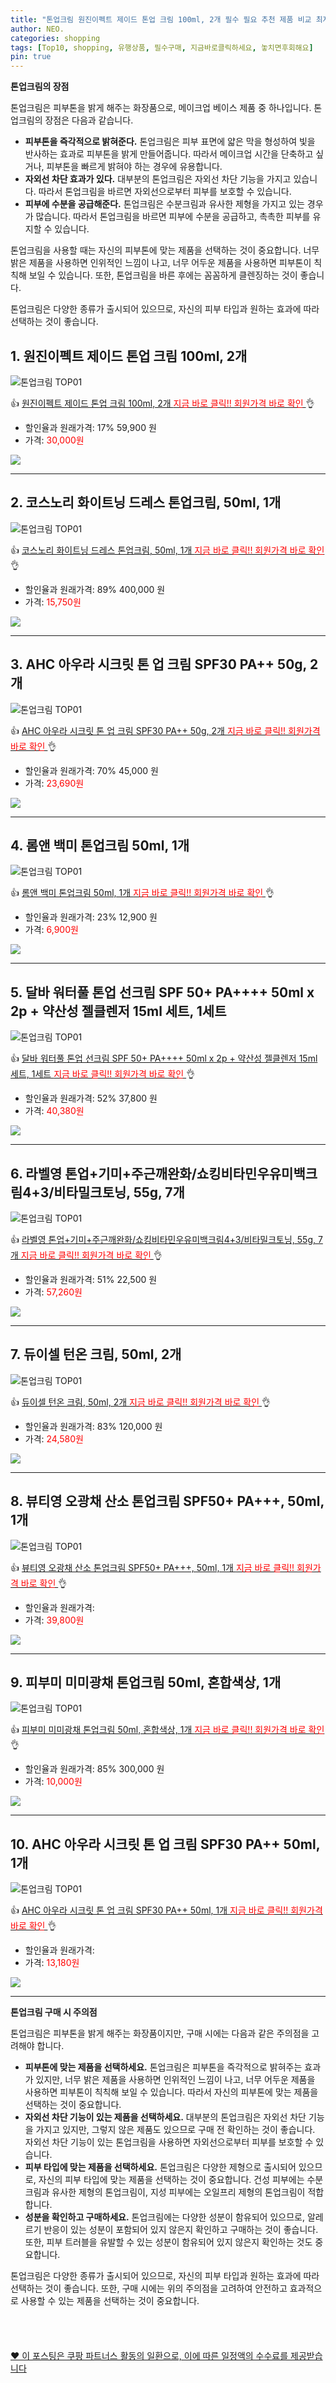 ```yaml
---
title: "톤업크림 원진이펙트 제이드 톤업 크림 100ml, 2개 필수 필요 추천 제품 비교 최저 가격 비교 장점 구매 후기 구매평"
author: NEO.
categories: shopping
tags: [Top10, shopping, 유행상품, 필수구매, 지금바로클릭하세요, 놓치면후회해요]
pin: true
---
```

**톤업크림의 장점**

톤업크림은 피부톤을 밝게 해주는 화장품으로, 메이크업 베이스 제품 중 하나입니다. 톤업크림의 장점은 다음과 같습니다.

* **피부톤을 즉각적으로 밝혀준다.** 톤업크림은 피부 표면에 얇은 막을 형성하여 빛을 반사하는 효과로 피부톤을 밝게 만들어줍니다. 따라서 메이크업 시간을 단축하고 싶거나, 피부톤을 빠르게 밝혀야 하는 경우에 유용합니다.
* **자외선 차단 효과가 있다.** 대부분의 톤업크림은 자외선 차단 기능을 가지고 있습니다. 따라서 톤업크림을 바르면 자외선으로부터 피부를 보호할 수 있습니다.
* **피부에 수분을 공급해준다.** 톤업크림은 수분크림과 유사한 제형을 가지고 있는 경우가 많습니다. 따라서 톤업크림을 바르면 피부에 수분을 공급하고, 촉촉한 피부를 유지할 수 있습니다.

톤업크림을 사용할 때는 자신의 피부톤에 맞는 제품을 선택하는 것이 중요합니다. 너무 밝은 제품을 사용하면 인위적인 느낌이 나고, 너무 어두운 제품을 사용하면 피부톤이 칙칙해 보일 수 있습니다. 또한, 톤업크림을 바른 후에는 꼼꼼하게 클렌징하는 것이 좋습니다.

톤업크림은 다양한 종류가 출시되어 있으므로, 자신의 피부 타입과 원하는 효과에 따라 선택하는 것이 좋습니다.

   

## 1. 원진이펙트 제이드 톤업 크림 100ml, 2개

![톤업크림 TOP01](https://thumbnail9.coupangcdn.com/thumbnails/remote/490x490ex/image/vendor_inventory/5467/a9709856478312bc9136caedb849230e8075f84b08b85fdd511d7006fd80.jpg)


👍 [원진이펙트 제이드 톤업 크림 100ml, 2개 <font color=red> 지금 바로 클릭!! 회원가격 바로 확인 </font> ](https://link.coupang.com/re/AFFSDP?lptag=AF3617701&subid=GithubCoopas&pageKey=5637008476&traceid=V0-153&itemId=12275884803&vendorItemId=87503584847) 👌 


- 할인율과 원래가격: 17%  59,900   원
- 가격: <span style='color:red'>30,000원</span>

[![](/discount_price.png)](https://link.coupang.com/re/AFFSDP?lptag=AF3617701&subid=GithubCoopas&pageKey=5637008476&traceid=V0-153&itemId=12275884803&vendorItemId=87503584847)

---


   

## 2. 코스노리 화이트닝 드레스 톤업크림, 50ml, 1개

![톤업크림 TOP01](https://thumbnail6.coupangcdn.com/thumbnails/remote/490x490ex/image/retail/images/3225394307553693-09ce81b6-0340-4b34-8010-324f161a43cf.jpeg)


👍 [코스노리 화이트닝 드레스 톤업크림, 50ml, 1개 <font color=red> 지금 바로 클릭!! 회원가격 바로 확인 </font> ](https://link.coupang.com/re/AFFSDP?lptag=AF3617701&subid=GithubCoopas&pageKey=28253537&traceid=V0-153&itemId=108762691&vendorItemId=3211325783) 👌 


- 할인율과 원래가격: 89%  400,000   원
- 가격: <span style='color:red'>15,750원</span>

[![](/discount_price.png)](https://link.coupang.com/re/AFFSDP?lptag=AF3617701&subid=GithubCoopas&pageKey=28253537&traceid=V0-153&itemId=108762691&vendorItemId=3211325783)

---


   

## 3. AHC 아우라 시크릿 톤 업 크림 SPF30 PA++ 50g, 2개

![톤업크림 TOP01](https://thumbnail6.coupangcdn.com/thumbnails/remote/490x490ex/image/vendor_inventory/147c/3958fe14d1534e1bea89eacf3a4bc9db1bffcc24790ccd396b2a018b2fdd.jpg)


👍 [AHC 아우라 시크릿 톤 업 크림 SPF30 PA++ 50g, 2개 <font color=red> 지금 바로 클릭!! 회원가격 바로 확인 </font> ](https://link.coupang.com/re/AFFSDP?lptag=AF3617701&subid=GithubCoopas&pageKey=7510723221&traceid=V0-153&itemId=19679053076&vendorItemId=70910029019) 👌 


- 할인율과 원래가격: 70%  45,000   원
- 가격: <span style='color:red'>23,690원</span>

[![](/discount_price.png)](https://link.coupang.com/re/AFFSDP?lptag=AF3617701&subid=GithubCoopas&pageKey=7510723221&traceid=V0-153&itemId=19679053076&vendorItemId=70910029019)

---


   

## 4. 롬앤 백미 톤업크림 50ml, 1개

![톤업크림 TOP01](https://thumbnail8.coupangcdn.com/thumbnails/remote/490x490ex/image/retail/images/2018/05/11/12/6/a1b2e3b0-8056-4d6e-8068-f93f5c641998.jpg)


👍 [롬앤 백미 톤업크림 50ml, 1개 <font color=red> 지금 바로 클릭!! 회원가격 바로 확인 </font> ](https://link.coupang.com/re/AFFSDP?lptag=AF3617701&subid=GithubCoopas&pageKey=90681827&traceid=V0-153&itemId=20144194054&vendorItemId=3692990793) 👌 


- 할인율과 원래가격: 23%  12,900   원
- 가격: <span style='color:red'>6,900원</span>

[![](/discount_price.png)](https://link.coupang.com/re/AFFSDP?lptag=AF3617701&subid=GithubCoopas&pageKey=90681827&traceid=V0-153&itemId=20144194054&vendorItemId=3692990793)

---


   

## 5. 달바 워터풀 톤업 선크림 SPF 50+ PA++++ 50ml x 2p + 약산성 젤클렌저 15ml 세트, 1세트

![톤업크림 TOP01](https://thumbnail7.coupangcdn.com/thumbnails/remote/490x490ex/image/retail/images/398654994856171-43613afc-c805-46fc-ae61-f3ac69444cd4.jpg)


👍 [달바 워터풀 톤업 선크림 SPF 50+ PA++++ 50ml x 2p + 약산성 젤클렌저 15ml 세트, 1세트 <font color=red> 지금 바로 클릭!! 회원가격 바로 확인 </font> ](https://link.coupang.com/re/AFFSDP?lptag=AF3617701&subid=GithubCoopas&pageKey=6149159486&traceid=V0-153&itemId=11856267480&vendorItemId=79129444843) 👌 


- 할인율과 원래가격: 52%  37,800   원
- 가격: <span style='color:red'>40,380원</span>

[![](/discount_price.png)](https://link.coupang.com/re/AFFSDP?lptag=AF3617701&subid=GithubCoopas&pageKey=6149159486&traceid=V0-153&itemId=11856267480&vendorItemId=79129444843)

---


   

## 6. 라벨영 톤업+기미+주근깨완화/쇼킹비타민우유미백크림4+3/비타밀크토닝, 55g, 7개

![톤업크림 TOP01](https://thumbnail6.coupangcdn.com/thumbnails/remote/490x490ex/image/operator/968548937/84c64ba6-fd0d-3cd8-4426-6ac7fba0a189.jpg)


👍 [라벨영 톤업+기미+주근깨완화/쇼킹비타민우유미백크림4+3/비타밀크토닝, 55g, 7개 <font color=red> 지금 바로 클릭!! 회원가격 바로 확인 </font> ](https://link.coupang.com/re/AFFSDP?lptag=AF3617701&subid=GithubCoopas&pageKey=239025537&traceid=V0-153&itemId=14677741357&vendorItemId=86063769845) 👌 


- 할인율과 원래가격: 51%  22,500   원
- 가격: <span style='color:red'>57,260원</span>

[![](/discount_price.png)](https://link.coupang.com/re/AFFSDP?lptag=AF3617701&subid=GithubCoopas&pageKey=239025537&traceid=V0-153&itemId=14677741357&vendorItemId=86063769845)

---


   

## 7. 듀이셀 턴온 크림, 50ml, 2개

![톤업크림 TOP01](https://thumbnail10.coupangcdn.com/thumbnails/remote/490x490ex/image/retail/images/1848357728764749-4b2d29d9-eb4b-4b34-ade3-83d9a137ef45.jpg)


👍 [듀이셀 턴온 크림, 50ml, 2개 <font color=red> 지금 바로 클릭!! 회원가격 바로 확인 </font> ](https://link.coupang.com/re/AFFSDP?lptag=AF3617701&subid=GithubCoopas&pageKey=6122616910&traceid=V0-153&itemId=11616036325&vendorItemId=78890705121) 👌 


- 할인율과 원래가격: 83%  120,000   원
- 가격: <span style='color:red'>24,580원</span>

[![](/discount_price.png)](https://link.coupang.com/re/AFFSDP?lptag=AF3617701&subid=GithubCoopas&pageKey=6122616910&traceid=V0-153&itemId=11616036325&vendorItemId=78890705121)

---


   

## 8. 뷰티영 오광채 산소 톤업크림 SPF50+ PA+++, 50ml, 1개

![톤업크림 TOP01](https://thumbnail9.coupangcdn.com/thumbnails/remote/490x490ex/image/retail/images/801999989601107-5cfd8b8f-0dad-484a-9414-def6abccbdfb.jpg)


👍 [뷰티영 오광채 산소 톤업크림 SPF50+ PA+++, 50ml, 1개 <font color=red> 지금 바로 클릭!! 회원가격 바로 확인 </font> ](https://link.coupang.com/re/AFFSDP?lptag=AF3617701&subid=GithubCoopas&pageKey=6615363552&traceid=V0-153&itemId=15017969101&vendorItemId=86761454209) 👌 


- 할인율과 원래가격: 
- 가격: <span style='color:red'>39,800원</span>

[![](/discount_price.png)](https://link.coupang.com/re/AFFSDP?lptag=AF3617701&subid=GithubCoopas&pageKey=6615363552&traceid=V0-153&itemId=15017969101&vendorItemId=86761454209)

---


   

## 9. 피부미 미미광채 톤업크림 50ml, 혼합색상, 1개

![톤업크림 TOP01](https://thumbnail8.coupangcdn.com/thumbnails/remote/490x490ex/image/rs_quotation_api/stkfcxjm/11182cd5d5944262ba35ba9ae9b09299.jpg)


👍 [피부미 미미광채 톤업크림 50ml, 혼합색상, 1개 <font color=red> 지금 바로 클릭!! 회원가격 바로 확인 </font> ](https://link.coupang.com/re/AFFSDP?lptag=AF3617701&subid=GithubCoopas&pageKey=6065120207&traceid=V0-153&itemId=11171039557&vendorItemId=78449064180) 👌 


- 할인율과 원래가격: 85%  300,000   원
- 가격: <span style='color:red'>10,000원</span>

[![](/discount_price.png)](https://link.coupang.com/re/AFFSDP?lptag=AF3617701&subid=GithubCoopas&pageKey=6065120207&traceid=V0-153&itemId=11171039557&vendorItemId=78449064180)

---


   

## 10. AHC 아우라 시크릿 톤 업 크림 SPF30 PA++ 50ml, 1개

![톤업크림 TOP01](https://thumbnail10.coupangcdn.com/thumbnails/remote/490x490ex/image/retail/images/1108996867992836-913371a1-033f-45c1-b3ed-cdf0536321c0.jpg)


👍 [AHC 아우라 시크릿 톤 업 크림 SPF30 PA++ 50ml, 1개 <font color=red> 지금 바로 클릭!! 회원가격 바로 확인 </font> ](https://link.coupang.com/re/AFFSDP?lptag=AF3617701&subid=GithubCoopas&pageKey=7510723221&traceid=V0-153&itemId=19679132667&vendorItemId=4851484614) 👌 


- 할인율과 원래가격: 
- 가격: <span style='color:red'>13,180원</span>

[![](/discount_price.png)](https://link.coupang.com/re/AFFSDP?lptag=AF3617701&subid=GithubCoopas&pageKey=7510723221&traceid=V0-153&itemId=19679132667&vendorItemId=4851484614)

---
**톤업크림 구매 시 주의점**

톤업크림은 피부톤을 밝게 해주는 화장품이지만, 구매 시에는 다음과 같은 주의점을 고려해야 합니다.

* **피부톤에 맞는 제품을 선택하세요.** 톤업크림은 피부톤을 즉각적으로 밝혀주는 효과가 있지만, 너무 밝은 제품을 사용하면 인위적인 느낌이 나고, 너무 어두운 제품을 사용하면 피부톤이 칙칙해 보일 수 있습니다. 따라서 자신의 피부톤에 맞는 제품을 선택하는 것이 중요합니다.
* **자외선 차단 기능이 있는 제품을 선택하세요.** 대부분의 톤업크림은 자외선 차단 기능을 가지고 있지만, 그렇지 않은 제품도 있으므로 구매 전 확인하는 것이 좋습니다. 자외선 차단 기능이 있는 톤업크림을 사용하면 자외선으로부터 피부를 보호할 수 있습니다.
* **피부 타입에 맞는 제품을 선택하세요.** 톤업크림은 다양한 제형으로 출시되어 있으므로, 자신의 피부 타입에 맞는 제품을 선택하는 것이 중요합니다. 건성 피부에는 수분크림과 유사한 제형의 톤업크림이, 지성 피부에는 오일프리 제형의 톤업크림이 적합합니다.
* **성분을 확인하고 구매하세요.** 톤업크림에는 다양한 성분이 함유되어 있으므로, 알레르기 반응이 있는 성분이 포함되어 있지 않은지 확인하고 구매하는 것이 좋습니다. 또한, 피부 트러블을 유발할 수 있는 성분이 함유되어 있지 않은지 확인하는 것도 중요합니다.

톤업크림은 다양한 종류가 출시되어 있으므로, 자신의 피부 타입과 원하는 효과에 따라 선택하는 것이 좋습니다. 또한, 구매 시에는 위의 주의점을 고려하여 안전하고 효과적으로 사용할 수 있는 제품을 선택하는 것이 중요합니다.<br><br><br><br><br> [ ❤  이 포스팅은 쿠팡 파트너스 활동의 일환으로, 이에 따른 일정액의 수수료를 제공받습니다](https://link.coupang.com/a/bcEFyh)